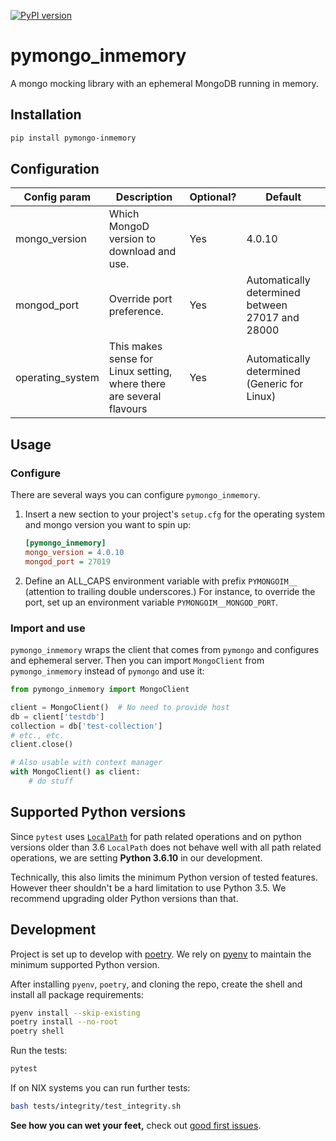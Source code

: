 [![PyPI
version](https://badge.fury.io/py/pymongo-inmemory.svg)](https://badge.fury.io/py/pymongo-inmemory)

# pymongo_inmemory
A mongo mocking library with an ephemeral MongoDB running in memory.

## Installation
```bash
pip install pymongo-inmemory
```

## Configuration
| Config param     | Description                                                          | Optional? | Default                                          |
|------------------|----------------------------------------------------------------------|-----------|--------------------------------------------------|
| mongo_version    | Which MongoD version to download and use.                            | Yes       | 4.0.10                                           |
| mongod_port      | Override port preference.                                            | Yes       | Automatically determined between 27017 and 28000 |
| operating_system | This makes sense for Linux setting, where there are several flavours | Yes       | Automatically determined (Generic for Linux)     |


## Usage
### Configure
There are several ways you can configure `pymongo_inmemory`.

1. Insert a new section to your project's `setup.cfg` for the operating system and mongo
version you want to spin up:
    ```ini
    [pymongo_inmemory]
    mongo_version = 4.0.10
    mongod_port = 27019
    ```
2. Define an ALL_CAPS environment variable with prefix `PYMONGOIM__` (attention to trailing double
   underscores.) For instance, to override the port, set up an environment variable
   `PYMONGOIM__MONGOD_PORT`.

### Import and use
`pymongo_inmemory` wraps the client that comes from `pymongo` and configures and ephemeral server.
Then you can import `MongoClient` from `pymongo_inmemory` instead of `pymongo` and use it:

```python
from pymongo_inmemory import MongoClient

client = MongoClient()  # No need to provide host
db = client['testdb']
collection = db['test-collection']
# etc., etc.
client.close()

# Also usable with context manager
with MongoClient() as client:
    # do stuff
```

## Supported Python versions
Since `pytest` uses [`LocalPath`](https://py.readthedocs.io/en/latest/path.html) for path related
operations and on python versions older than 3.6 `LocalPath` does not behave well with all path
related operations, we are setting **Python 3.6.10** in our development.

Technically, this also limits the minimum Python version of tested features. However theer shouldn't
be a hard limitation to use Python 3.5. We recommend upgrading older Python versions than that.

## Development
Project is set up to develop with [poetry](https://python-poetry.org/). We rely on
[pyenv](https://github.com/pyenv/pyenv#installation) to maintain the minimum supported
Python version.

After installing `pyenv`, `poetry`, and cloning the repo, create the shell and install
all package requirements:

```bash
pyenv install --skip-existing
poetry install --no-root
poetry shell
```

Run the tests:
```bash
pytest
```

If on NIX systems you can run further tests:
```bash
bash tests/integrity/test_integrity.sh
```

**See how you can wet your feet,** check out [good first
issues](https://github.com/kaizendorks/pymongo_inmemory/contribute).

